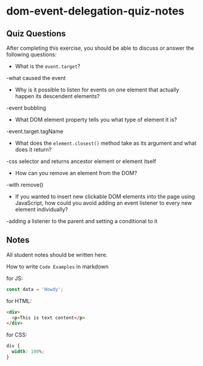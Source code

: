 # dom-event-delegation-quiz-notes

## Quiz Questions

After completing this exercise, you should be able to discuss or answer the following questions:

- What is the `event.target`?

-what caused the event

- Why is it possible to listen for events on one element that actually happen its descendent elements?

-event bubbling

- What DOM element property tells you what type of element it is?

-event.target.tagName

- What does the `element.closest()` method take as its argument and what does it return?

-css selector and returns ancestor element or element itself

- How can you remove an element from the DOM?

-with remove()

- If you wanted to insert new clickable DOM elements into the page using JavaScript, how could you avoid adding an event listener to every new element individually?

-adding a listener to the parent and setting a conditional to it

## Notes

All student notes should be written here.

How to write `Code Examples` in markdown

for JS:

```javascript
const data = 'Howdy';
```

for HTML:

```html
<div>
  <p>This is text content</p>
</div>
```

for CSS:

```css
div {
  width: 100%;
}
```
